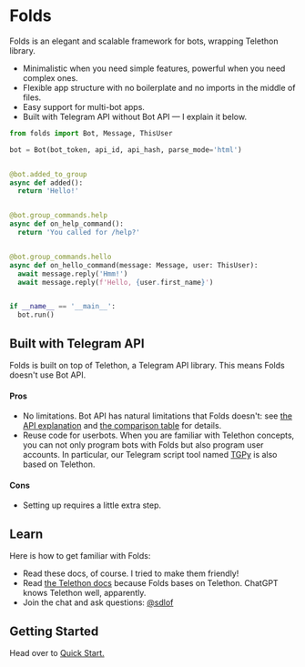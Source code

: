 # Folds

Folds is an elegant and scalable framework for bots, wrapping Telethon library.

- Minimalistic when you need simple features, powerful when you need complex ones.
- Flexible app structure with no boilerplate and no imports in the middle of files.
- Easy support for multi-bot apps.
- Built with Telegram API without Bot API — I explain it below.

```python 
from folds import Bot, Message, ThisUser

bot = Bot(bot_token, api_id, api_hash, parse_mode='html')


@bot.added_to_group
async def added():
  return 'Hello!'


@bot.group_commands.help
async def on_help_command():
  return 'You called for /help?'


@bot.group_commands.hello
async def on_hello_command(message: Message, user: ThisUser):
  await message.reply('Hmm!')
  await message.reply(f'Hello, {user.first_name}')


if __name__ == '__main__':
  bot.run()
```

## Built with Telegram API

Folds is built on top of Telethon, a Telegram API library. This means Folds doesn't use Bot API.

#### Pros

- No limitations.
  Bot API has natural limitations that Folds doesn't:
  see [the API explanation](/book/dev/api) and [the comparison table](/book/appendix/api-comparison) for details.
- Reuse code for userbots. 
  When you are familiar with Telethon concepts, 
  you can not only program bots with Folds but also program user accounts.
  In particular, our Telegram script tool named [TGPy](/tgpy/index) is also based on Telethon.

#### Cons

- Setting up requires a little extra step.

## Learn

Here is how to get familiar with Folds:
- Read these docs, of course. I tried to make them friendly!
- Read [the Telethon docs](https://docs.telethon.dev) because Folds bases on Telethon. 
  ChatGPT knows Telethon well, apparently.
- Join the chat and ask questions: [@sdlof](https://t.me/sdlof)

## Getting Started

Head over to [Quick Start.](./tutorial/quick-start)
